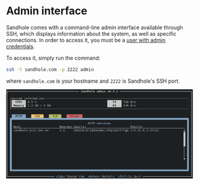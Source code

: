 # Admin interface

Sandhole comes with a command-line admin interface available through SSH, which displays information about the system, as well as specific connections. In order to access it, you must be a [user with admin credentials](./configuration.md#adding-users-and-admins).

To access it, simply run the command:

```bash
ssh -t sandhole.com -p 2222 admin
```

where `sandhole.com` is your hostname and `2222` is Sandhole's SSH port.

![A terminal screenshot showing the "Sandhole admin" interface, displaying the HTTP services currently running.](./admin_interface.png)
